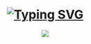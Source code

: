 <h1 align="center">
<a href="#"><img src="https://readme-typing-svg.demolab.com?font=Fira+Code&pause=1000&width=435&lines=hello%2C+world!;%F0%9F%91%8B+Hi%2C+I%E2%80%99m+%40minhw&center=true" alt="Typing SVG" /></a>
</h1>


<div align="center">
    <img src="https://github-readme-activity-graph.cyclic.app/graph?username=iminhw&theme=tokyo-night" />
</div>
<!---
<div align="center"> 
    <img src="https://github-readme-stats.vercel.app/api/top-langs/?username=iminhw&hide_title=true&hide_border=true&layout=compact&langs_count=6&text_color=000&icon_color=fff&bg_color=0,52fa5a,4dfcff,c64dff&theme=graywhite" />
</div>
--->
<!---
iminhw/iminhw is a ✨ special ✨ repository because its `README.md` (this file) appears on your GitHub profile.
You can click the Preview link to take a look at your changes.
--->

